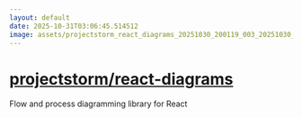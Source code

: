```yaml
---
layout: default
date: 2025-10-31T03:06:45.514512
image: assets/projectstorm_react_diagrams_20251030_200119_003_20251030_211219_28cdef--20251030T232003790--cropped.png
---
```


# [projectstorm/react-diagrams](https://github.com/projectstorm/react-diagrams/)

Flow and process diagramming library for React
